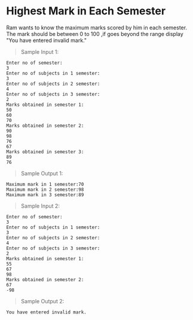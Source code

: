 # Highest Mark in Each Semester

Ram wants to know the maximum marks scored by him in each semester. The mark should be between 0 to 100 ,if goes beyond the range display "You have entered invalid mark."

> Sample Input 1:

    Enter no of semester:
    3
    Enter no of subjects in 1 semester:
    3
    Enter no of subjects in 2 semester:
    4
    Enter no of subjects in 3 semester:
    2
    Marks obtained in semester 1:
    50
    60
    70
    Marks obtained in semester 2:
    90
    98
    76
    67
    Marks obtained in semester 3:
    89
    76

> Sample Output 1:

    Maximum mark in 1 semester:70
    Maximum mark in 2 semester:98
    Maximum mark in 3 semester:89


> Sample Input 2:

    Enter no of semester:
    3
    Enter no of subjects in 1 semester:
    3
    Enter no of subjects in 2 semester:
    4
    Enter no of subjects in 3 semester:
    2
    Marks obtained in semester 1:
    55
    67
    98
    Marks obtained in semester 2:
    67
    -98


> Sample Output 2:

    You have entered invalid mark.